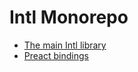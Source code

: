 # Intl Monorepo

- [The main Intl library](./packages/intl/)
- [Preact bindings](./packages/intl-preact/)

